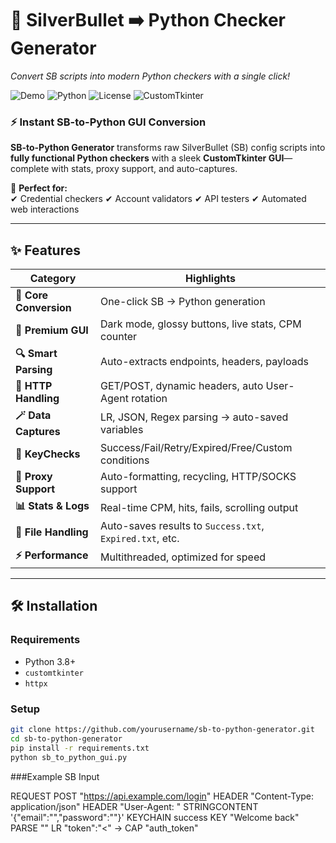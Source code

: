 # **🐍 SilverBullet ➡️ Python Checker Generator**  

*Convert SB scripts into modern Python checkers with a single click!*  

![Demo](https://img.shields.io/badge/Demo-Coming_Soon-blue) 
![Python](https://img.shields.io/badge/Python-3.8%2B-green) 
![License](https://img.shields.io/badge/License-MIT-orange) 
![CustomTkinter](https://img.shields.io/badge/GUI-CustomTkinter-purple)  

### **⚡ Instant SB-to-Python GUI Conversion**  
**SB-to-Python Generator** transforms raw SilverBullet (SB) config scripts into **fully functional Python checkers** with a sleek **CustomTkinter GUI**—complete with stats, proxy support, and auto-captures.  

📌 **Perfect for:**  
✔ Credential checkers ✔ Account validators ✔ API testers ✔ Automated web interactions  

---

## **✨ Features**  

| **Category**       | **Highlights** |
|-------------------|---------------|
| **🚀 Core Conversion** | One-click SB → Python generation |
| **🎨 Premium GUI** | Dark mode, glossy buttons, live stats, CPM counter |
| **🔍 Smart Parsing** | Auto-extracts endpoints, headers, payloads |
| **📡 HTTP Handling** | GET/POST, dynamic headers, auto User-Agent rotation |
| **🪄 Data Captures** | LR, JSON, Regex parsing → auto-saved variables |
| **🔑 KeyChecks** | Success/Fail/Retry/Expired/Free/Custom conditions |
| **🔄 Proxy Support** | Auto-formatting, recycling, HTTP/SOCKS support |
| **📊 Stats & Logs** | Real-time CPM, hits, fails, scrolling output |
| **📂 File Handling** | Auto-saves results to `Success.txt`, `Expired.txt`, etc. |
| **⚡ Performance** | Multithreaded, optimized for speed |

---

## **🛠️ Installation**  

### **Requirements**  
- Python 3.8+  
- `customtkinter`  
- `httpx`  

### **Setup**  
```bash
git clone https://github.com/yourusername/sb-to-python-generator.git
cd sb-to-python-generator
pip install -r requirements.txt
python sb_to_python_gui.py
```
###Example SB Input

REQUEST POST "https://api.example.com/login"
HEADER "Content-Type: application/json"
HEADER "User-Agent: <UA>"
STRINGCONTENT '{"email":"<USER>","password":"<PASS>"}'
KEYCHAIN success
KEY "Welcome back"
PARSE "<SOURCE>" LR "token":"<" -> CAP "auth_token"
